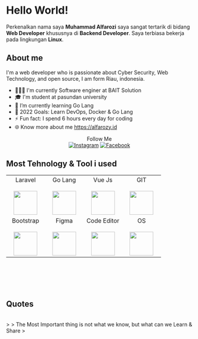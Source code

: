 # Hello World!
Perkenalkan nama saya **Muhammad Alfarozi** saya sangat tertarik di bidang **Web Developer** khususnya di **Backend Developer**. Saya terbiasa bekerja pada lingkungan **Linux**.
<br>
## About me
I'm a web developer who is passionate about Cyber Security, Web Technology, and open source, I am form Riau, indonesia.

- 👨🏻‍💻 I'm currently Software enginer at BAIT Solution
- 🎓 I'm student at pasundan university
- 🌱 I’m currently learning Go Lang
- 🚀 2022 Goals: Learn DevOps, Docker & Go Lang
- ⚡ Fun fact: I spend 6 hours every day for coding
- 🌐 Know more about me https://alfarozy.id

<div align="center">
  Follow Me 
  <br>
   <a href="https://www.instagram.com/alfarozy_an" target="_blank"><img src="https://img.shields.io/badge/Instagram-%23E4405F.svg?&style=flat-square&logo=instagram&logoColor=white" alt="Instagram"></a> 
<a href="https://www.facebook.com/Alfarozy.A.n" target="_blank"><img src="https://img.shields.io/badge/Facebook-%231877F2.svg?&style=flat-square&logo=facebook&logoColor=white" alt="Facebook"></a>
</div>
 

## Most Tehnology & Tool i used

<table width="100%">
  <tbody>
   <tr valign="top">
      <td width="25%" align="center">
        <span>Laravel</span><br><br>
        <img height="64px" src="https://github.com/Alfarozy-AN/alfarozy.id/blob/main/src/laravel.svg">
      </td>
      <td width="25%" align="center">
        <span>Go Lang</span><br><br>
        <img height="64px" src="https://github.com/Alfarozy-AN/alfarozy.id/blob/main/src/go.svg">
      </td>
      <td width="25%" align="center">
        <span>Vue Js</span><br><br>
        <img height="64px" src="https://github.com/Alfarozy-AN/alfarozy.id/blob/main/src/vue.svg">
      </td>
      <td width="25%" align="center">
        <span>GIT</span><br><br>
        <img height="64px" src="https://github.com/Alfarozy-AN/alfarozy.id/blob/main/src/Git.svg">
      </td>
     </tr>
    <tr valign="top">
     <td width="25%" align="center">
        <span>Bootstrap</span><br><br>
        <img height="64px" src="https://github.com/Alfarozy-AN/alfarozy.id/blob/main/src/bootstrap-5-1.svg">
      </td>
      <td width="25%" align="center">
        <span>Figma</span><br><br>
        <img height="64px" src="https://github.com/Alfarozy-AN/alfarozy.id/blob/main/src/figma.svg">
      </td>
      <td width="25%" align="center">
        <span>Code Editor</span><br><br>
        <img height="64px" src="https://github.com/Alfarozy-AN/alfarozy.id/blob/main/src/visual-studio-code.svg">
      </td>
       <td width="25%" align="center">
        <span>OS</span><br><br>
        <img height="64px" src="https://github.com/Alfarozy-AN/alfarozy.id/blob/main/src/linux-tux.svg">
      </td>
    </tr>
  </tbody>
</table>

<br>
<br>
<br>
<br>

## Quotes

<br>
>
> The Most Important thing is not what we know, but what can we Learn & Share
>

<br>
